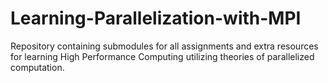 # Learning-Parallelization-with-MPI
Repository containing submodules for all assignments and extra resources for learning High Performance Computing utilizing theories of parallelized computation.
